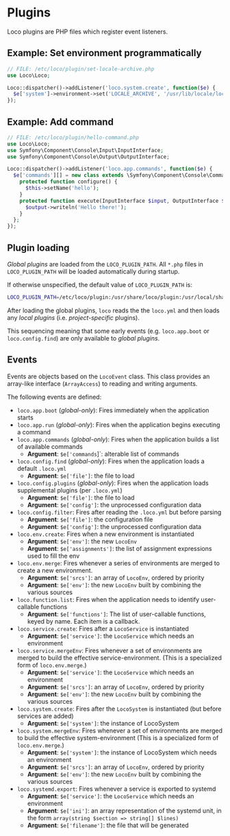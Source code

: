 # Plugins

Loco plugins are PHP files which register event listeners.

## Example: Set environment programmatically

```php
// FILE: /etc/loco/plugin/set-locale-archive.php
use Loco\Loco;

Loco::dispatcher()->addListener('loco.system.create', function($e) {
  $e['system']->environment->set('LOCALE_ARCHIVE', '/usr/lib/locale/locale-archive');
});
```

## Example: Add command

```php
// FILE: /etc/loco/plugin/hello-command.php
use Loco\Loco;
use Symfony\Component\Console\Input\InputInterface;
use Symfony\Component\Console\Output\OutputInterface;

Loco::dispatcher()->addListener('loco.app.commands', function($e) {
  $e['commands'][] = new class extends \Symfony\Component\Console\Command\Command {
    protected function configure() {
      $this->setName('hello');
    }
    protected function execute(InputInterface $input, OutputInterface $output) {
      $output->writeln('Hello there!');
    }
  };
});
```

## Plugin loading

*Global plugins* are loaded from the `LOCO_PLUGIN_PATH`. All `*.php` files
in `LOCO_PLUGIN_PATH` will be loaded automatically during startup.

If otherwise unspecified, the default value of `LOCO_PLUGIN_PATH` is:

```bash
LOCO_PLUGIN_PATH=/etc/loco/plugin:/usr/share/loco/plugin:/usr/local/share/loco/plugin:$HOME/.config/loco/plugin
```

After loading the global plugins, `loco` reads the the `loco.yml` and then loads any *local plugins* (i.e. *project-specific* plugins).

This sequencing meaning that some early events (e.g.  `loco.app.boot` or
`loco.config.find`) are only available to *global plugins*.

## Events

Events are objects based on the `LocoEvent` class.  This class provides an
array-like interface (`ArrayAccess`) to reading and writing arguments.

The following events are defined:

* `loco.app.boot` (*global-only*): Fires immediately when the application starts
* `loco.app.run` (*global-only*): Fires when the application begins executing a command
* `loco.app.commands` (*global-only*): Fires when the application builds a list of available commands
   * __Argument__: `$e['commands`]`: alterable list of commands
* `loco.config.find` (*global-only*): Fires when the application loads a default `.loco.yml`
   * __Argument__: `$e['file']`: the file to load
* `loco.config.plugins` (*global-only*): Fires when the application loads supplemental plugins (per `.loco.yml`)
   * __Argument__: `$e['file']`: the file to load
   * __Argument__: `$e['config']`: the unprocessed configuration data
* `loco.config.filter`: Fires after reading the `.loco.yml` but before parsing
   * __Argument__: `$e['file']`: the configuration file
   * __Argument__: `$e['config']`: the unprocessed configuration data
* `loco.env.create`: Fires when a new environment is instantiated
   * __Argument__: `$e['env']`: the new `LocoEnv`
   * __Argument__: `$e['assignments']`: the list of assignment expressions used to fill the env
* `loco.env.merge`: Fires whenever a series of environments are merged to create a new environment.
   * __Argument__: `$e['srcs']`: an array of `LocoEnv`, ordered by priority
   * __Argument__: `$e['env']`: the new `LocoEnv` built by combining the various sources
* `loco.function.list`: Fires when the application needs to identify user-callable functions
   * __Argument__: `$e['functions']`: The list of  user-callable functions, keyed by name. Each item is a callback.
* `loco.service.create`: Fires after a `LocoService` is instantiated
   * __Argument__: `$e['service']`: the `LocoService` which needs an environment
* `loco.service.mergeEnv`: Fires whenever a set of environments are merged to build the effective service-environment.
  (This is a specialized form of `loco.env.merge`.)
   * __Argument__: `$e['service']`: the `LocoService` which needs an environment
   * __Argument__: `$e['srcs']`: an array of `LocoEnv`, ordered by priority
   * __Argument__: `$e['env']`: the new `LocoEnv` built by combining the various sources
* `loco.system.create`: Fires after the `LocoSystem` is instantiated (but before services are added)
   * __Argument__: `$e['system']`: the instance of LocoSystem
* `loco.system.mergeEnv`: Fires whenever a set of environments are merged to build the effective system-environment
  (This is a specialized form of `loco.env.merge`.)
   * __Argument__: `$e['system']`: the instance of LocoSystem which needs an environment
   * __Argument__: `$e['srcs']`: an array of `LocoEnv`, ordered by priority
   * __Argument__: `$e['env']`: the new `LocoEnv` built by combining the various sources
* `loco.systemd.export`: Fires whenever a service is exported to systemd
   * __Argument__: `$e['service']`: the `LocoService` which needs an environment
   * __Argument__: `$e['ini']`: an array representation of the systemd unit, in the form `array(string $section => string[] $lines)`
   * __Argument__: `$e['filename']`: the file that will be generated
